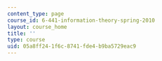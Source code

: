 ```yaml
---
content_type: page
course_id: 6-441-information-theory-spring-2010
layout: course_home
title: ''
type: course
uid: 05a8ff24-1f6c-8741-fde4-b9ba5729eac9
---
```


